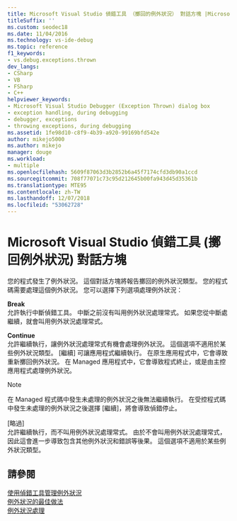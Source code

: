 ```yaml
---
title: Microsoft Visual Studio 偵錯工具 （擲回的例外狀況） 對話方塊 |Microsoft Docs
titleSuffix: ''
ms.custom: seodec18
ms.date: 11/04/2016
ms.technology: vs-ide-debug
ms.topic: reference
f1_keywords:
- vs.debug.exceptions.thrown
dev_langs:
- CSharp
- VB
- FSharp
- C++
helpviewer_keywords:
- Microsoft Visual Studio Debugger (Exception Thrown) dialog box
- exception handling, during debugging
- debugger, exceptions
- throwing exceptions, during debugging
ms.assetid: 1fe98d10-c8f9-4b39-a920-99169bfd542e
author: mikejo5000
ms.author: mikejo
manager: douge
ms.workload:
- multiple
ms.openlocfilehash: 5609f87063d3b2852b6a45f7174cfd3db90a1ccd
ms.sourcegitcommit: 708f77071c73c95d212645b00fa943d45d35361b
ms.translationtype: MTE95
ms.contentlocale: zh-TW
ms.lasthandoff: 12/07/2018
ms.locfileid: "53062728"
---
```

# <a name="microsoft-visual-studio-debugger-exception-thrown-dialog-box"></a>Microsoft Visual Studio 偵錯工具 (擲回例外狀況) 對話方塊
您的程式發生了例外狀況。 這個對話方塊將報告擲回的例外狀況類型。 您的程式碼需要處理這個例外狀況。 您可以選擇下列選項處理例外狀況：  
  
 **Break**  
 允許執行中斷偵錯工具。 中斷之前沒有叫用例外狀況處理常式。 如果您從中斷處繼續，就會叫用例外狀況處理常式。  
  
 **Continue**  
 允許繼續執行，讓例外狀況處理常式有機會處理例外狀況。 這個選項不適用於某些例外狀況類型。 [繼續] 可讓應用程式繼續執行。 在原生應用程式中，它會導致重新擲回例外狀況。 在 Managed 應用程式中，它會導致程式終止，或是由主控應用程式處理例外狀況。  
  
> [!NOTE]
>  在 Managed 程式碼中發生未處理的例外狀況之後無法繼續執行。 在受控程式碼中發生未處理的例外狀況之後選擇 [繼續]，將會導致偵錯停止。  
  
 [略過]  
 允許繼續執行，而不叫用例外狀況處理常式。 由於不會叫用例外狀況處理常式，因此這會進一步導致包含其他例外狀況和錯誤等後果。 這個選項不適用於某些例外狀況類型。  
  
## <a name="see-also"></a>請參閱  
 [使用偵錯工具管理例外狀況](../debugger/managing-exceptions-with-the-debugger.md)   
 [例外狀況的最佳做法](/dotnet/standard/exceptions/best-practices-for-exceptions)   
 [例外狀況處理](/cpp/windows/exception-handling-cpp-component-extensions)